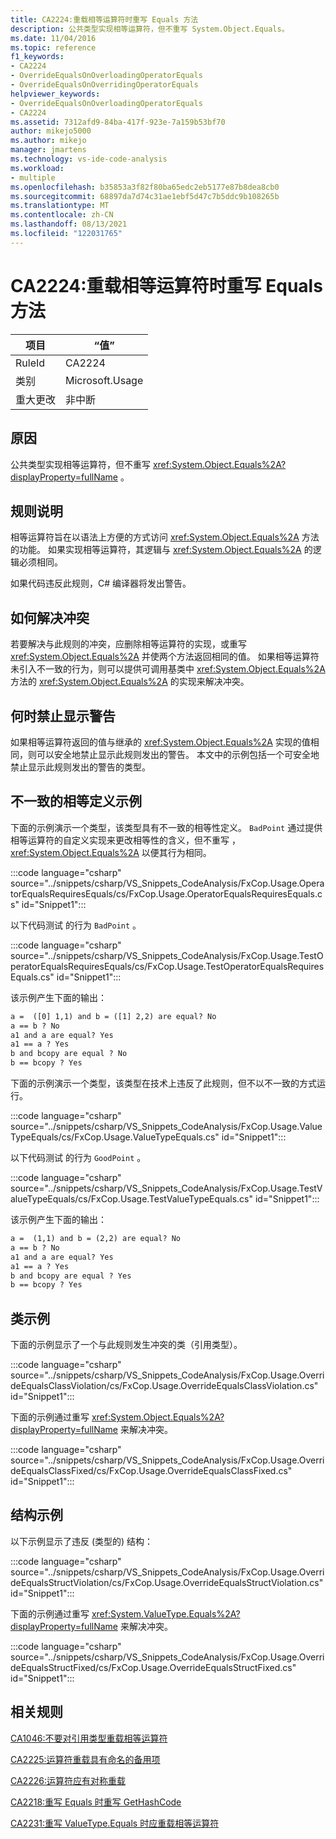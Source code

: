 ```yaml
---
title: CA2224:重载相等运算符时重写 Equals 方法
description: 公共类型实现相等运算符，但不重写 System.Object.Equals。
ms.date: 11/04/2016
ms.topic: reference
f1_keywords:
- CA2224
- OverrideEqualsOnOverloadingOperatorEquals
- OverrideEqualsOnOverridingOperatorEquals
helpviewer_keywords:
- OverrideEqualsOnOverloadingOperatorEquals
- CA2224
ms.assetid: 7312afd9-84ba-417f-923e-7a159b53bf70
author: mikejo5000
ms.author: mikejo
manager: jmartens
ms.technology: vs-ide-code-analysis
ms.workload:
- multiple
ms.openlocfilehash: b35853a3f82f80ba65edc2eb5177e87b8dea8cb0
ms.sourcegitcommit: 68897da7d74c31ae1ebf5d47c7b5ddc9b108265b
ms.translationtype: MT
ms.contentlocale: zh-CN
ms.lasthandoff: 08/13/2021
ms.locfileid: "122031765"
---
```

# <a name="ca2224-override-equals-on-overloading-operator-equals"></a>CA2224:重载相等运算符时重写 Equals 方法

|项目|“值”|
|-|-|
|RuleId|CA2224|
|类别|Microsoft.Usage|
|重大更改|非中断|

## <a name="cause"></a>原因

公共类型实现相等运算符，但不重写 <xref:System.Object.Equals%2A?displayProperty=fullName> 。

## <a name="rule-description"></a>规则说明

相等运算符旨在以语法上方便的方式访问 <xref:System.Object.Equals%2A> 方法的功能。 如果实现相等运算符，其逻辑与 <xref:System.Object.Equals%2A> 的逻辑必须相同。

如果代码违反此规则，C# 编译器将发出警告。

## <a name="how-to-fix-violations"></a>如何解决冲突

若要解决与此规则的冲突，应删除相等运算符的实现，或重写 <xref:System.Object.Equals%2A> 并使两个方法返回相同的值。 如果相等运算符未引入不一致的行为，则可以提供可调用基类中 <xref:System.Object.Equals%2A> 方法的 <xref:System.Object.Equals%2A> 的实现来解决冲突。

## <a name="when-to-suppress-warnings"></a>何时禁止显示警告

如果相等运算符返回的值与继承的 <xref:System.Object.Equals%2A> 实现的值相同，则可以安全地禁止显示此规则发出的警告。 本文中的示例包括一个可安全地禁止显示此规则发出的警告的类型。

## <a name="examples-of-inconsistent-equality-definitions"></a>不一致的相等定义示例

下面的示例演示一个类型，该类型具有不一致的相等性定义。 `BadPoint` 通过提供相等运算符的自定义实现来更改相等性的含义，但不重写 ， <xref:System.Object.Equals%2A> 以便其行为相同。

:::code language="csharp" source="../snippets/csharp/VS_Snippets_CodeAnalysis/FxCop.Usage.OperatorEqualsRequiresEquals/cs/FxCop.Usage.OperatorEqualsRequiresEquals.cs" id="Snippet1":::

以下代码测试 的行为 `BadPoint` 。

:::code language="csharp" source="../snippets/csharp/VS_Snippets_CodeAnalysis/FxCop.Usage.TestOperatorEqualsRequiresEquals/cs/FxCop.Usage.TestOperatorEqualsRequiresEquals.cs" id="Snippet1":::

该示例产生下面的输出：

```txt
a =  ([0] 1,1) and b = ([1] 2,2) are equal? No
a == b ? No
a1 and a are equal? Yes
a1 == a ? Yes
b and bcopy are equal ? No
b == bcopy ? Yes
```

下面的示例演示一个类型，该类型在技术上违反了此规则，但不以不一致的方式运行。

:::code language="csharp" source="../snippets/csharp/VS_Snippets_CodeAnalysis/FxCop.Usage.ValueTypeEquals/cs/FxCop.Usage.ValueTypeEquals.cs" id="Snippet1":::

以下代码测试 的行为 `GoodPoint` 。

:::code language="csharp" source="../snippets/csharp/VS_Snippets_CodeAnalysis/FxCop.Usage.TestValueTypeEquals/cs/FxCop.Usage.TestValueTypeEquals.cs" id="Snippet1":::

该示例产生下面的输出：

```txt
a =  (1,1) and b = (2,2) are equal? No
a == b ? No
a1 and a are equal? Yes
a1 == a ? Yes
b and bcopy are equal ? Yes
b == bcopy ? Yes
```

## <a name="class-example"></a>类示例

下面的示例显示了一个与此规则发生冲突的类（引用类型）。

:::code language="csharp" source="../snippets/csharp/VS_Snippets_CodeAnalysis/FxCop.Usage.OverrideEqualsClassViolation/cs/FxCop.Usage.OverrideEqualsClassViolation.cs" id="Snippet1":::

下面的示例通过重写 <xref:System.Object.Equals%2A?displayProperty=fullName> 来解决冲突。

:::code language="csharp" source="../snippets/csharp/VS_Snippets_CodeAnalysis/FxCop.Usage.OverrideEqualsClassFixed/cs/FxCop.Usage.OverrideEqualsClassFixed.cs" id="Snippet1":::

## <a name="structure-example"></a>结构示例

以下示例显示了违反 (类型的) 结构：

:::code language="csharp" source="../snippets/csharp/VS_Snippets_CodeAnalysis/FxCop.Usage.OverrideEqualsStructViolation/cs/FxCop.Usage.OverrideEqualsStructViolation.cs" id="Snippet1":::

下面的示例通过重写 <xref:System.ValueType.Equals%2A?displayProperty=fullName> 来解决冲突。

:::code language="csharp" source="../snippets/csharp/VS_Snippets_CodeAnalysis/FxCop.Usage.OverrideEqualsStructFixed/cs/FxCop.Usage.OverrideEqualsStructFixed.cs" id="Snippet1":::

## <a name="related-rules"></a>相关规则

[CA1046:不要对引用类型重载相等运算符](/dotnet/fundamentals/code-analysis/quality-rules/ca1046)

[CA2225:运算符重载具有命名的备用项](/dotnet/fundamentals/code-analysis/quality-rules/ca2225)

[CA2226:运算符应有对称重载](/dotnet/fundamentals/code-analysis/quality-rules/ca2226)

[CA2218:重写 Equals 时重写 GetHashCode](../code-quality/ca2218.md)

[CA2231:重写 ValueType.Equals 时应重载相等运算符](/dotnet/fundamentals/code-analysis/quality-rules/ca2231)
